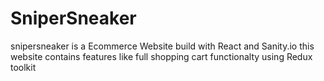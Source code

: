 # SniperSneaker
snipersneaker is a Ecommerce Website build with React and Sanity.io 
this website contains features like full shopping cart functionalty using Redux toolkit

